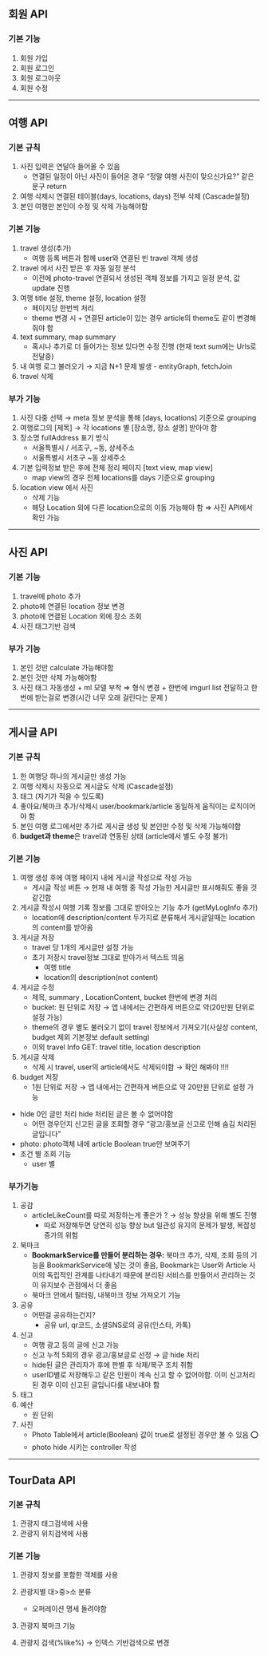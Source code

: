 ## 회원 API

### 기본 기능

1. 회원 가입
2. 회원 로그인
3. 회원 로그아웃
4. 회원 수정

 

---

## 여행 API

### 기본 규칙

1. 사진 입력은 연달아 들어올 수 있음
    - 연결된 일정이 아닌 사진이 들어온 경우 “정말 여행 사진이 맞으신가요?” 같은 문구 return
2. 여행 삭제시 연결된 테이블(days, locations, days) 전부 삭제 (Cascade설정) 
3. 본인 여행만 본인이 수정 및 삭제 가능해야함 

### 기본 기능

1. travel 생성(추가) 
    - 여행 등록 버튼과 함께 user와 연결된 빈 travel 객체 생성
2. travel 에서 사진 받은 후 자동 일정 분석 
    - 이전에 photo-travel 연결되서 생성된 객체 정보를 가지고 일정 분석, 값 update 진행
3. 여행 title 설정, theme 설정, location 설정 
    - 페이지당 한번씩 처리
    - theme 변경 시 + 연결된 article이 있는 경우 article의 theme도 같이 변경해줘야 함
4. text summary, map summary 
    - 혹시나 추가로 더 들어가는 정보 있다면 수정 진행 (현재 text sum에는 Urls로 전달중)
5. 내 여행 로그 불러오기  →  지금  N+1 문제 발생 - entityGraph, fetchJoin 
6. travel 삭제

### 부가 기능

1. 사진 다중 선택 → meta 정보 분석을 통해 [days, locations] 기준으로 grouping
2. 여행로그의 [제목] → 각 locations 별 [장소명, 장소 설명] 받아야 함 
3. 장소명 fullAddress 표기 방식 
    - 서울특별시 / 서초구, ~동, 상세주소
    - 서울특별시 서초구 ~동 상세주소
4. 기본 입력정보 받은 후에 전체 정리 페이지 [text view, map view]
    - map view의 경우 전체 locations를 days 기준으로 grouping
5. location view 에서 사진
    - 삭제 기능
    - 해당 Location 외에 다른 location으로의 이동 가능해야 함 ⇒ 사진 API에서 확인 가능

---

## 사진 API

### 기본 기능

1. travel에 photo 추가  
2. photo에 연결된 location 정보 변경 
3. photo에 연결된 Location 외에 장소 조회 
4. 사진 태그기반 검색 

### 부가 기능

1. 본인 것만 calculate 가능해야함 
2. 본인 것만 삭제 가능해야함 
3. 사진 태그 자동생성 + ml 모델 부착 ⇒ 형식 변경 + 한번에 imgurl list 전달하고 한번에 받는걸로 변경(시간 너무 오래 걸린다는 문제 ) 

---

## **게시글 API**

### 기본 규칙

1. 한 여행당 하나의 게시글만 생성 가능   
2. 여행 삭제시 자동으로 게시글도 삭제 (Cascade설정)   
3. 태그 (자기가 적을 수 있도록) 
4. 좋아요/북마크 추가/삭제시 user/bookmark/article 동일하게 움직이는 로직이어야 함 
5. 본인 여행 로그에서만 추가로 게시글 생성 및 본인만 수정 및 삭제 가능해야함 
6. **budget과 theme**은 travel과 연동된 상태 (article에서 별도 수정 불가) 

### 기본 기능

1. 여행 생성 후에 여행 페이지 내에 게시글 작성으로 작성 가능 
    - 게시글 작성 버튼 → 현재 내 여행 중 작성 가능한 게시글만 표시해줘도 좋을 것 같긴함
2. 게시글 작성시 여행 기록 정보를 그대로 받아오는 기능 추가 (getMyLogInfo 추가) 
    - location에 description/content 두가지로 분류해서 게시글일때는 location의 content를 받아옴
3. 게시글 저장  
    - travel 당 1개의 게시글만 설정 가능
    - 초기 저장시 travel정보 그대로 받아가서 텍스트 띄움
        - 여행 title
        - location의 description(not content)
4. 게시글 수정 
    - 제목, summary , LocationContent, bucket 한번에 변경 처리
    - bucket: 원 단위로 저장 → 앱 내에서는 간편하게 버튼으로 약(20만원 단위로 설정 가능)
    - theme의 경우 별도 불러오기 없이 travel 정보에서 가져오기(사실상 content, budget 제외 기본정보 default setting)
    - 이외 travel Info GET: travel title, location description
5. 게시글 삭제  
    - 삭제 시 travel, user의 article에서도 삭제되야함  → 확인 해봐야 !!!!
6. budget 저장 
    - 1원 단위로 저장 → 앱 내에서는 간편하게 버튼으로 약 20만원 단위로 설정 가능
- hide 0인 글만 처리 hide 처리된 글은 볼 수 없어야함
    - 어떤 경우던지 신고된 글을 조회할 경우 “광고/홍보글 신고로 인해 숨김 처리된 글입니다”
- photo: photo객체 내에 article Boolean true만 보여주기
- 조건 별 조회 기능
    - user 별

### 부가기능

1. 공감
    - articleLikeCount를 따로 저장하는게 좋은가 ? → 성능 향상을 위해 별도 진행
        - 따로 저장해두면 당연히 성능 향상 but 일관성 유지의 문제가 발생, 복잡성 증가의 위험
2. 북마크 
    - **BookmarkService를 만들어 분리하는 경우:** 북마크 추가, 삭제, 조회 등의 기능을 BookmarkService에 넣는 것이 좋음, Bookmark는 User와 Article 사이의 독립적인 관계를 나타내기 때문에 분리된 서비스를 만들어서 관리하는 것이 유지보수 관점에서 더 좋음
    - 북마크 안에서 필터링, 내북마크 정보 가져오기 기능
3. 공유
    - 어떤걸 공유하는건지?
        - 공유 url, qr코드, 소셜SNS로의 공유(인스타, 카톡)
4. 신고
    - 여행 광고 등의 글에 신고 가능
    - 신고 누적 5회의 경우 광고/홍보글로 선정 → 글 hide 처리
    - hide된 글은 관리자가 후에 판별 후 삭제/복구 조치 취함
    - userID별로 저장해두고 같은 인원이 계속 신고 할  수 없어야함. 이미 신고처리된 경우 이미 신고된 글입니다를 내보내야 함
5. 태그 
6. 예산
    - 원 단위
7. 사진 
    - Photo Table에서 article(Boolean) 값이 true로 설정된 경우만 볼 수 있음 ⭕️
    - photo hide 시키는 controller 작성
        
        

---

## TourData API

### 기본 규칙

1. 관광지 태그검색에 사용
2. 관광지 위치검색에 사용

### 기본 기능

1. 관광지 정보를 포함한 객체를 사용 
2. 관광지별 대>중>소 분류 
    - 오퍼레이션 명세 돌려야함

1. 관광지 북마크 기능 
2. 관광지 검색(%like%) → 인덱스 기반검색으로 변경
